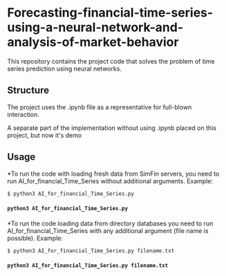 # Forecasting-financial-time-series-using-a-neural-network-and-analysis-of-market-behavior
This repository contains the project code that solves the problem of time series prediction using neural networks. 
## Structure
The project uses the .ipynb file as a representative for full-blown interaction.

A separate part of the implementation without using .ipynb placed on this project, but now it's demo

## Usage
*To run the code with loading fresh data from SimFin servers, you need to run AI_for_financial_Time_Series without additional arguments.
Example:
```bash
$ python3 AI_for_financial_Time_Series.py
```
#### `python3 AI_for_financial_Time_Series.py`
*To run the code loading data from directory databases you need to run AI_for_financial_Time_Series with any additional argument (file name is possible).
Example: 
```bash
$ python3 AI_for_financial_Time_Series.py filename.txt
```
#### `python3 AI_for_financial_Time_Series.py filename.txt`

